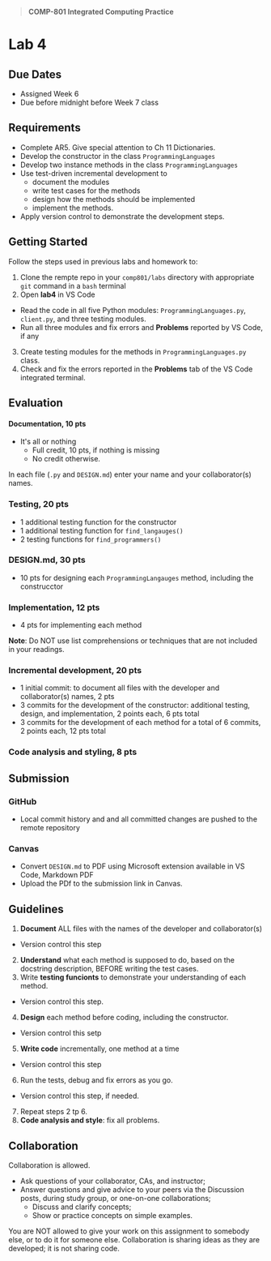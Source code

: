 > **COMP-801 Integrated Computing Practice**
# Lab 4

## Due Dates
- Assigned Week 6
- Due before midnight before Week 7 class

## Requirements
- Complete AR5. Give special attention to Ch 11 Dictionaries.
- Develop the constructor in the class `ProgrammingLanguages`
- Develop two instance methods in the class `ProgrammingLanguages`
- Use test-driven incremental development to
  - document the modules
  - write test cases for the methods
  - design how the methods should be implemented
  - implement the methods.
- Apply version control to demonstrate the development steps. 

## Getting Started
Follow the steps used in previous labs and homework to:
1. Clone the rempte repo in your `comp801/labs` directory with appropriate `git` command in a `bash` terminal
2. Open **lab4** in VS Code
  - Read the code in all five Python modules: `ProgrammingLanguages.py`,  `client.py`, and three testing modules. 
  - Run all three modules and fix errors and **Problems** reported by VS Code, if any
3. Create testing modules for the methods in `ProgrammingLanguages.py` class.  
4. Check and fix the errors reported in the **Problems** tab of the VS Code integrated terminal.

## Evaluation
#### Documentation, 10 pts
- It's all or nothing
  - Full credit, 10 pts, if nothing is missing
  - No credit otherwise.

In each file (`.py` and `DESIGN.md`) enter your name and your collaborator(s) names. 

### Testing, 20 pts
- 1 additional testing function for the constructor
- 1 additional testing function for `find_langauges()`
- 2 testing functions for `find_programmers()`

### DESIGN.md, 30 pts
- 10 pts for designing each `ProgrammingLangauges` method, including the construcctor


### Implementation, 12 pts
- 4 pts for implementing each method

**Note**: Do  NOT use list comprehensions or techniques that are not included in your readings.  

### Incremental development, 20 pts
- 1 initial commit: to document all files with the developer and collaborator(s) names, 2 pts
- 3 commits for the development of the constructor: additional testing, design, and implementation, 2 points each, 6 pts total
- 3 commits for the development of each method for a total of 6 commits, 2 points each, 12 pts total

### Code analysis and styling, 8 pts

## Submission
### GitHub
- Local commit history and and all committed changes are pushed to the remote repository

### Canvas
- Convert `DESIGN.md` to PDF using Microsoft extension available in VS Code, Markdown PDF
- Upload the PDf to the submission link in Canvas.

## Guidelines
1. **Document** ALL files with the names of the developer and collaborator(s)
  - Version control this step
2. **Understand** what each method is supposed to do, based on the docstring 
   description, BEFORE writing the test cases.
3. Write **testing funcionts** to demonstrate your understanding of each method.
  - Version control this step.
4. **Design** each method before coding, including the constructor.
  - Version control this setp
5. **Write code** incrementally, one method at a time
  - Version control this step
6. Run the tests, debug and fix errors as you go.
  - Version control this step, if needed.
7. Repeat steps 2 tp 6.
8. **Code analysis and style**: fix all problems.

## Collaboration
Collaboration is allowed.

- Ask questions of your collaborator, CAs, and instructor; 
- Answer questions and give advice to your peers via the Discussion posts, during study group, or one-on-one collaborations;  
  - Discuss and clarify concepts; 
  - Show or practice concepts on simple examples. 

You are NOT allowed to give your work on this assignment to somebody else,
  or to do it for someone else. Collaboration is sharing ideas as they are 
  developed; it is not sharing code. 
